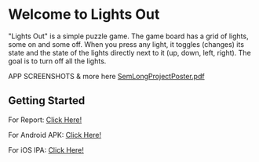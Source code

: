 # Welcome to Lights Out

"Lights Out" is a simple puzzle game. The game board has a grid of lights, some on and some off. When you press any light, it toggles (changes) its state and the state of the lights directly next to it (up, down, left, right). The goal is to turn off all the lights.


APP SCREENSHOTS & more here
[SemLongProjectPoster.pdf](https://github.com/gauravvjhaa/LightsOutMobileApp/files/15334414/SLP_PosterFinal.pdf)



## Getting Started

For Report: [Click Here!](https://github.com/gauravvjhaa/LightsOutMobileApp/files/15334378/SLP_ReportFinal.pdf)

For Android APK: [Click Here!](https://drive.google.com/file/d/1Eg6nBFZ18A3CEyTgCsgOoc4klqG616de/view?usp=sharing)

For iOS IPA: [Click Here!](https://drive.google.com/file/d/1Eg6nBFZ18A3CEyTgCsgOoc4klqG616de/view?usp=sharing)

